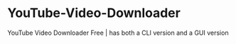 # YouTube-Video-Downloader
YouTube Video Downloader Free | has both a CLI version and a GUI version

